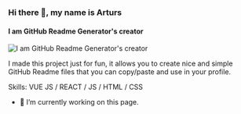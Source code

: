 ### Hi there 👋, my name is Arturs
#### I am GitHub Readme Generator's creator
![I am GitHub Readme Generator's creator](https://i.ibb.co/dWxZ0YG/roman-hasan-sourab.jpg)

I made this project just for fun, it allows you to create nice and simple GitHub Readme files that you can copy/paste and use in your profile.

Skills: VUE JS / REACT / JS / HTML / CSS

- 🔭 I’m currently working on this page. 
